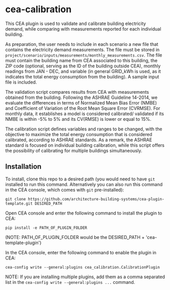 # cea-calibration

This CEA plugin is used to validate and calibrate building electricity demand, while comparing with measurements reported for each individual building.

As preparation, the user needs to include in each scenario a new file that contains the electricity demand measurements. The file must be stored in `project/scenario/inputs/measurements/monthly_measurements.csv`. The file must contain the building name from CEA associated to this building, the ZIP code (optional, serving as the ID of the building outside CEA), monthly readings from JAN - DEC, and variable (in general GRID_kWh is used, as it indicates the total energy consumption from the building). A sample input file is included.

The validation script compares results from CEA with measurements obtained from the building. Following the ASHRAE Guideline 14-2014, we evaluate the differences in terms of Normalized Mean Bias Error (NMBE) and Coefficient of Variation of the Root Mean Square Error (CVRMSE). For monthly data, it establishes a model is considered calibrated/ validated if its NMBE is within -5% to 5% and its CV(RMSE) is lower or equal to 15%.

The calibration script defines variables and ranges to be changed, with the objective to maximize the total energy consumption that is considered calibrated, according to ASHRAE standards. As a remark, the ASHRAE standard is focused on individual building calibration, while this script offers the possibility of calibrating for multiple buildings simultaneously.

## Installation
To install, clone this repo to a desired path (you would need to have `git` installed to run this command. Alternatively you can also run this command in the CEA console, which comes with `git` pre-installed):

```git clone https://github.com/architecture-building-systems/cea-plugin-template.git DESIRED_PATH```

Open CEA console and enter the following command to install the plugin to CEA:

```pip install -e PATH_OF_PLUGIN_FOLDER```

(NOTE: PATH_OF_PLUGIN_FOLDER would be the DESIRED_PATH + 'cea-template-plugin')


In the CEA console, enter the following command to enable the plugin in CEA:

```cea-config write --general:plugins cea_calibration.CalibrationPlugin```

NOTE: If you are installing multiple plugins, add them as a comma separated list in the `cea-config write --general:plugins ...` command.
